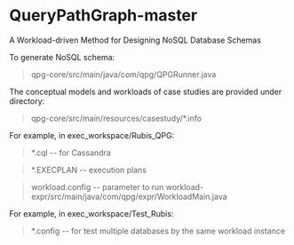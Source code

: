 # QueryPathGraph-master
A Workload-driven Method for Designing NoSQL Database Schemas

To generate NoSQL schema:

> qpg-core/src/main/java/com/qpg/QPGRunner.java

The conceptual models and workloads of case studies are provided under directory:

> qpg-core/src/main/resources/casestudy/*.info

For example, in exec_workspace/Rubis_QPG:

  > *.cql -- for Cassandra
  
  > *.EXECPLAN -- execution plans 
  
 > workload.config -- parameter to run workload-expr/src/main/java/com/qpg/expr/WorkloadMain.java
  
For example, in exec_workspace/Test_Rubis:

 > *.config -- for test multiple databases by the same workload instance
